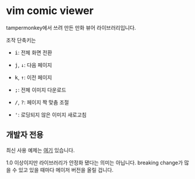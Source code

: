 # vim comic viewer

tampermonkey에서 쓰려 만든 만화 뷰어 라이브러리입니다.

조작 단축키는

- <kbd>i</kbd>: 전체 화면 전환

- <kbd>j</kbd>, <kbd>↓</kbd>: 다음 페이지

- <kbd>k</kbd>, <kbd>↑</kbd>: 이전 페이지

- <kbd>;</kbd>: 전체 이미지 다운로드

- <kbd>/</kbd>, <kbd>?</kbd>: 페이지 짝 맞춤 조절

- <kbd>'</kbd>: 로딩되지 않은 이미지 새로고침

## 개발자 전용

최신 사용 예제는 [여기](https://github.com/nanikit/comic_sources) 있습니다.

1.0 이상이지만 라이브러리가 안정화 됐다는 의미는 아닙니다. breaking change가 많을 수 있고 있을 때마다 메이저 버전을 올릴
겁니다.
